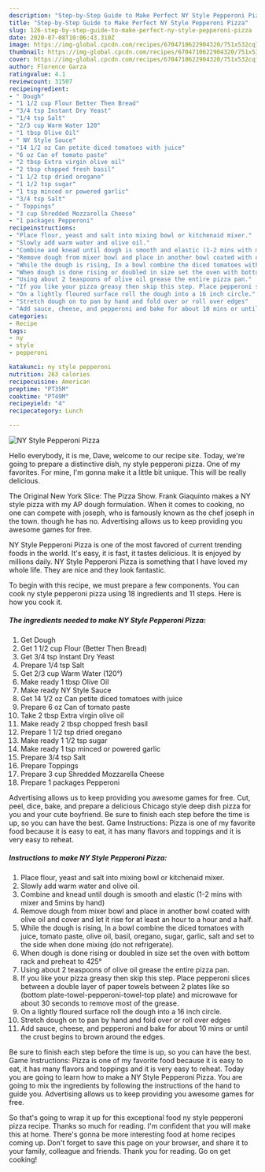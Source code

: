 ```yaml
---
description: "Step-by-Step Guide to Make Perfect NY Style Pepperoni Pizza"
title: "Step-by-Step Guide to Make Perfect NY Style Pepperoni Pizza"
slug: 126-step-by-step-guide-to-make-perfect-ny-style-pepperoni-pizza
date: 2020-07-08T10:06:43.310Z
image: https://img-global.cpcdn.com/recipes/6704710622904320/751x532cq70/ny-style-pepperoni-pizza-recipe-main-photo.jpg
thumbnail: https://img-global.cpcdn.com/recipes/6704710622904320/751x532cq70/ny-style-pepperoni-pizza-recipe-main-photo.jpg
cover: https://img-global.cpcdn.com/recipes/6704710622904320/751x532cq70/ny-style-pepperoni-pizza-recipe-main-photo.jpg
author: Florence Garza
ratingvalue: 4.1
reviewcount: 31507
recipeingredient:
- " Dough"
- "1 1/2 cup Flour Better Then Bread"
- "3/4 tsp Instant Dry Yeast"
- "1/4 tsp Salt"
- "2/3 cup Warm Water 120"
- "1 tbsp Olive Oil"
- " NY Style Sauce"
- "14 1/2 oz Can petite diced tomatoes with juice"
- "6 oz Can of tomato paste"
- "2 tbsp Extra virgin olive oil"
- "2 tbsp chopped fresh basil"
- "1 1/2 tsp dried oregano"
- "1 1/2 tsp sugar"
- "1 tsp minced or powered garlic"
- "3/4 tsp Salt"
- " Toppings"
- "3 cup Shredded Mozzarella Cheese"
- "1 packages Pepperoni"
recipeinstructions:
- "Place flour, yeast and salt into mixing bowl or kitchenaid mixer."
- "Slowly add warm water and olive oil."
- "Combine and knead until dough is smooth and elastic (1-2 mins with mixer and 5mins by hand)"
- "Remove dough from mixer bowl and place in another bowl coated with olive oil and cover and let it rise for at least an hour to a hour and a half."
- "While the dough is rising, In a bowl combine the diced tomatoes with juice, tomato paste, olive oil, basil, oregano, sugar, garlic, salt and set to the side when done mixing (do not refrigerate)."
- "When dough is done rising or doubled in size set the oven with bottom rack and preheat to 425°"
- "Using about 2 teaspoons of olive oil grease the entire pizza pan."
- "If you like your pizza greasy then skip this step. Place pepperoni slices between a double layer of paper towels between 2 plates like so (bottom plate-towel-pepperoni-towel-top plate) and microwave for about 30 seconds to remove most of the grease."
- "On a lightly floured surface roll the dough into a 16 inch circle."
- "Stretch dough on to pan by hand and fold over or roll over edges"
- "Add sauce, cheese, and pepperoni and bake for about 10 mins or until the crust begins to brown around the edges."
categories:
- Recipe
tags:
- ny
- style
- pepperoni

katakunci: ny style pepperoni 
nutrition: 263 calories
recipecuisine: American
preptime: "PT35M"
cooktime: "PT49M"
recipeyield: "4"
recipecategory: Lunch

---
```



![NY Style Pepperoni Pizza](https://img-global.cpcdn.com/recipes/6704710622904320/751x532cq70/ny-style-pepperoni-pizza-recipe-main-photo.jpg)

Hello everybody, it is me, Dave, welcome to our recipe site. Today, we're going to prepare a distinctive dish, ny style pepperoni pizza. One of my favorites. For mine, I'm gonna make it a little bit unique. This will be really delicious.

The Original New York Slice: The Pizza Show. Frank Giaquinto makes a NY style pizza with my AP dough formulation. When it comes to cooking, no one can compete with joseph, who is famously known as the chef joseph in the town. though he has no. Advertising allows us to keep providing you awesome games for free.

NY Style Pepperoni Pizza is one of the most favored of current trending foods in the world. It's easy, it is fast, it tastes delicious. It is enjoyed by millions daily. NY Style Pepperoni Pizza is something that I have loved my whole life. They are nice and they look fantastic.


To begin with this recipe, we must prepare a few components. You can cook ny style pepperoni pizza using 18 ingredients and 11 steps. Here is how you cook it.

<!--inarticleads1-->

##### The ingredients needed to make NY Style Pepperoni Pizza:

1. Get  Dough
1. Get 1 1/2 cup Flour (Better Then Bread)
1. Get 3/4 tsp Instant Dry Yeast
1. Prepare 1/4 tsp Salt
1. Get 2/3 cup Warm Water (120°)
1. Make ready 1 tbsp Olive Oil
1. Make ready  NY Style Sauce
1. Get 14 1/2 oz Can petite diced tomatoes with juice
1. Prepare 6 oz Can of tomato paste
1. Take 2 tbsp Extra virgin olive oil
1. Make ready 2 tbsp chopped fresh basil
1. Prepare 1 1/2 tsp dried oregano
1. Make ready 1 1/2 tsp sugar
1. Make ready 1 tsp minced or powered garlic
1. Prepare 3/4 tsp Salt
1. Prepare  Toppings
1. Prepare 3 cup Shredded Mozzarella Cheese
1. Prepare 1 packages Pepperoni


Advertising allows us to keep providing you awesome games for free. Cut, peel, dice, bake, and prepare a delicious Chicago style deep dish pizza for you and your cute boyfriend. Be sure to finish each step before the time is up, so you can have the best. Game Instructions: Pizza is one of my favorite food because it is easy to eat, it has many flavors and toppings and it is very easy to reheat. 

<!--inarticleads2-->

##### Instructions to make NY Style Pepperoni Pizza:

1. Place flour, yeast and salt into mixing bowl or kitchenaid mixer.
1. Slowly add warm water and olive oil.
1. Combine and knead until dough is smooth and elastic (1-2 mins with mixer and 5mins by hand)
1. Remove dough from mixer bowl and place in another bowl coated with olive oil and cover and let it rise for at least an hour to a hour and a half.
1. While the dough is rising, In a bowl combine the diced tomatoes with juice, tomato paste, olive oil, basil, oregano, sugar, garlic, salt and set to the side when done mixing (do not refrigerate).
1. When dough is done rising or doubled in size set the oven with bottom rack and preheat to 425°
1. Using about 2 teaspoons of olive oil grease the entire pizza pan.
1. If you like your pizza greasy then skip this step. Place pepperoni slices between a double layer of paper towels between 2 plates like so (bottom plate-towel-pepperoni-towel-top plate) and microwave for about 30 seconds to remove most of the grease.
1. On a lightly floured surface roll the dough into a 16 inch circle.
1. Stretch dough on to pan by hand and fold over or roll over edges
1. Add sauce, cheese, and pepperoni and bake for about 10 mins or until the crust begins to brown around the edges.


Be sure to finish each step before the time is up, so you can have the best. Game Instructions: Pizza is one of my favorite food because it is easy to eat, it has many flavors and toppings and it is very easy to reheat. Today you are going to learn how to make a NY Style Pepperoni Pizza. You are going to mix the ingredients by following the instructions of the hand to guide you. Advertising allows us to keep providing you awesome games for free. 

So that's going to wrap it up for this exceptional food ny style pepperoni pizza recipe. Thanks so much for reading. I'm confident that you will make this at home. There's gonna be more interesting food at home recipes coming up. Don't forget to save this page on your browser, and share it to your family, colleague and friends. Thank you for reading. Go on get cooking!
